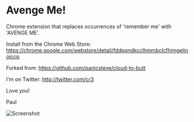Avenge Me!
=========

Chrome extension that replaces occurrences of 'remember me' with 'AVENGE ME'.

Install from the Chrome Web Store: https://chrome.google.com/webstore/detail/fddppndkcclhmmbclcfhjmgelinojccp

Forked from: https://github.com/panicsteve/cloud-to-butt

I'm on Twitter: http://twitter.com/cr3

Love you!

Paul

![Screenshot](http://i.imgur.com/SzOw85X.jpg "Screenshot")
